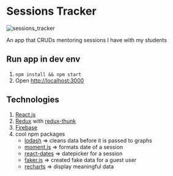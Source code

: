# Sessions Tracker

![sessions_tracker](https://i.ibb.co/bNvbX6V/Screenshot-2019-05-25-at-21-05-45.png)

An app that CRUDs mentoring sessions I have with my students

## Run app in dev env

1. `npm install && npm start`
2. Open [http://localhost:3000](http://localhost:3000)

## Technologies

1. [React.js](https://reactjs.org/)
2. [Redux](https://redux.js.org/) with [redux-thunk](https://github.com/reduxjs/redux-thunk)
3. [Firebase](https://firebase.google.com/)
4. cool npm packages
   - [lodash](https://lodash.com/) => cleans data before it is passed to graphs
   - [moment.js](https://momentjs.com/) => formats date of a session
   - [react-dates](https://github.com/airbnb/react-dates) => datepicker for a session
   - [faker.js](https://github.com/marak/Faker.js/) => created fake data for a guest user
   - [recharts](http://recharts.org/) => display meaningful data


